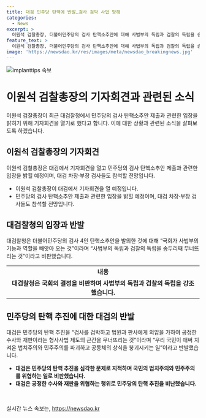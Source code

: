 ```yaml
---
title: 대검 민주당 탄핵에 반발…검사 검박 사법 방해
categories:
  - News
excerpt: >
  이원석 검찰총장, 더불어민주당의 검사 탄핵소추안에 대해 사법부의 독립과 검찰의 독립을 송두리째 무너뜨리는 것이라며 강하게 비판했다. 대검찰청은 검사 4인의 탄핵사유를 법원의 심리와 판결, 감찰, 수사, 객관적 증거를 통해 이미 근거가 없다고 밝혔으며, 이를 통해 검사들의 직무를 정지시키는 것은 사법방해라고 주장했다. 이원석 검찰총장은 이에 대한 입장을 밝힐 예정이며, 차장과 부장 검사들도 함께 참석할 것으로 전해졌다.
feature_text: >
  이원석 검찰총장, 더불어민주당의 검사 탄핵소추안에 대해 사법부의 독립과 검찰의 독립을 송두리째 무너뜨리는 것이라며 강하게 비판했다. 대검찰청은 검사 4인의 탄핵사유를 법원의 심리와 판결, 감찰, 수사, 객관적 증거를 통해 이미 근거가 없다고 밝혔으며, 이를 통해 검사들의 직무를 정지시키는 것은 사법방해라고 주장했다. 이원석 검찰총장은 이에 대한 입장을 밝힐 예정이며, 차장과 부장 검사들도 함께 참석할 것으로 전해졌다.
image: 'https://newsdao.kr/res/images/meta/newsdao_breakingnews.jpg'
---
```


<p><img src="https://newsdao.kr/res/images/meta/newsdao_breakingnews.jpg" alt="implanttips 속보" /></p>

<h1>이원석 검찰총장의 기자회견과 관련된 소식</h1>

<p data-ke-size="size16">이원석 검찰총장이 최근 대검찰청에서 민주당의 검사 탄핵소추안 제출과 관련한 입장을 밝히기 위해 기자회견을 열기로 했다고 합니다. 이에 대한 상황과 관련된 소식을 살펴보도록 하겠습니다.</p>

<h2 data-ke-size="size26">이원석 검찰총장의 기자회견</h2>

<p data-ke-size="size16">이원석 검찰총장은 대검에서 기자회견을 열고 민주당의 검사 탄핵소추안 제출과 관련한 입장을 밝힐 예정이며, 대검 차장·부장 검사들도 참석할 전망입니다.</p>

<ul>
<li>이원석 검찰총장이 대검에서 기자회견을 열 예정입니다.</li>
<li>민주당의 검사 탄핵소추안 제출과 관련한 입장을 밝힐 예정이며, 대검 차장·부장 검사들도 참석할 전망입니다.</li>
</ul>

<h2 data-ke-size="size26">대검찰청의 입장과 반발</h2>

<p data-ke-size="size16">대검찰청은 더불어민주당의 검사 4인 탄핵소추안을 발의한 것에 대해 “국회가 사법부의 기능과 역할을 빼앗아 오는 것”이라며 “사법부의 독립과 검찰의 독립을 송두리째 무너뜨리는 것”이라고 비판했습니다.</p>

<table>
<tr>
<td style="text-align: center; height: 17px;"><b>내용</b></td>
</tr>
<tr>
<td style="text-align: center; height: 17px;"><b>대검찰청은 국회의 결정을 비판하며 사법부의 독립과 검찰의 독립을 강조했습니다.</b></td>
</tr>
</table>

<h2 data-ke-size="size26">민주당의 탄핵 추진에 대한 대검의 반발</h2>

<p data-ke-size="size16">대검은 민주당의 탄핵 추진을 “검사를 겁박하고 법원과 판사에게 외압을 가하여 공정한 수사와 재판이라는 형사사법 제도의 근간을 무너뜨리는 것”이라며 “우리 국민이 애써 지켜온 법치주의와 민주주의를 파괴하고 공동체의 상식을 붕괴시키는 일”이라고 반발했습니다.</p>

<ul>
<li><b>대검은 민주당의 탄핵 추진을 심각한 문제로 지적하며 국민의 법치주의와 민주주의를 위협하는 일로 비판했습니다.</b></li>
<li><b>대검은 공정한 수사와 재판을 위협하는 행위로 민주당의 탄핵 추진을 비난했습니다.</b></li>
</ul>

<p data-ke-size="size16">&nbsp;</p>
실시간 뉴스 속보는, <a href="https://newsdao.kr" rel="dofollow">https://newsdao.kr</a>


